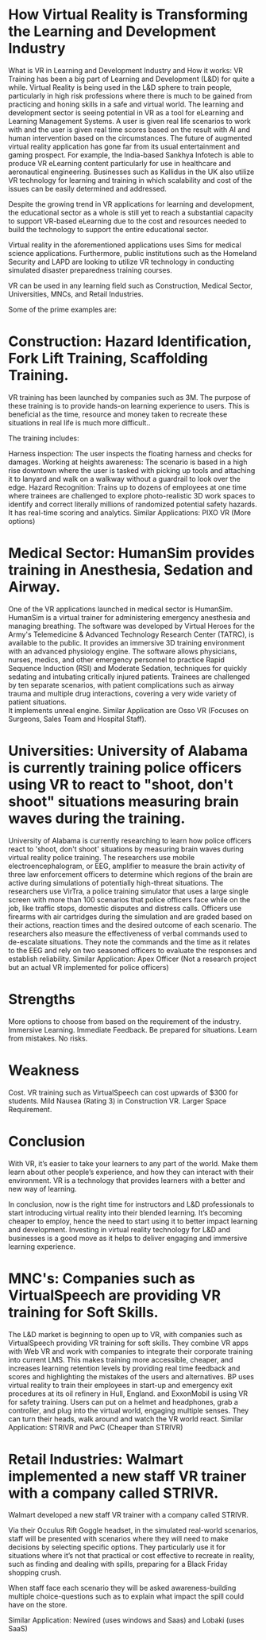 # How Virtual Reality is Transforming the Learning and Development Industry

What is VR in Learning and Development Industry and How it works: VR Training has been a big part of Learning and Development (L&D) for quite a while. Virtual Reality is being used in the L&D sphere to train people, particularly in high risk professions where there is much to be gained from practicing and honing skills in a safe and virtual world. The learning and development sector is seeing potential in VR as a tool for eLearning and Learning Management Systems. A user is given real life scenarios to work with and the user is given real time scores based on the result with AI and human intervention based on the circumstances. The future of augmented virtual reality application has gone far from its usual entertainment and gaming prospect. For example, the India-based Sankhya Infotech is able to produce VR eLearning content particularly for use in healthcare and aeronautical engineering. Businesses such as Kallidus in the UK also utilize VR technology for learning and training in which scalability and cost of the issues can be easily determined and addressed.

Despite the growing trend in VR applications for learning and development, the educational sector as a whole is still yet to reach a substantial capacity to support VR-based eLearning due to the cost and resources needed to build the technology to support the entire educational sector.

Virtual reality in the aforementioned applications uses Sims for medical science applications. Furthermore, public institutions such as the Homeland Security and LAPD are looking to utilize VR technology in conducting simulated disaster preparedness training courses.

VR can be used in any learning field such as Construction, Medical Sector, Universities, MNCs, and Retail Industries.

Some of the prime examples are:

# Construction: Hazard Identification, Fork Lift Training, Scaffolding Training.
VR training has been launched by companies such as 3M. The purpose of these training is to provide hands-on learning experience to users. This is beneficial as the time, resource and money taken to recreate these situations in real life is much more difficult..

The training includes:

Harness inspection: The user inspects the floating harness and checks for damages.
Working at heights awareness: The scenario is based in a high rise downtown where the user is tasked with picking up tools and attaching it to lanyard and walk on a walkway without a guardrail to look over the edge.
Hazard Recognition: Trains up to dozens of employees at one time where trainees are challenged to explore photo-realistic 3D work spaces to identify and correct literally millions of randomized potential safety hazards. It has real-time scoring and analytics.                                                                                                                                                                       Similar Applications: PIXO VR (More options)
 
# Medical Sector: HumanSim provides training in Anesthesia, Sedation and Airway.
One of the VR applications launched in medical sector is HumanSim. HumanSim is a virtual trainer for administering emergency anesthesia and managing breathing.
The software was developed by Virtual Heroes for the Army's Telemedicine & Advanced Technology Research Center (TATRC), is available to the public.
It provides an immersive 3D training environment with an advanced physiology engine. The software allows physicians, nurses, medics, and other emergency personnel to practice Rapid Sequence Induction (RSI) and Moderate Sedation, techniques for quickly sedating and intubating critically injured patients. Trainees are challenged by ten separate scenarios, with patient complications such as airway trauma and multiple drug interactions, covering a very wide variety of patient situations.  
It implements unreal engine. 
Similar Application are Osso VR (Focuses on Surgeons, Sales Team and Hospital Staff). 

# Universities: University of Alabama is currently training police officers using VR to react to "shoot, don't shoot" situations measuring brain waves during the training.

University of Alabama is currently researching  to learn how police officers react to 'shoot, don't shoot' situations by measuring brain waves during virtual reality police training.
 The researchers use mobile electroencephalogram, or EEG, amplifier to measure the brain activity of three law enforcement officers to determine which regions of the brain are active during simulations of potentially high-threat situations. The researchers use VirTra, a police training simulator that uses a large single screen with more than 100 scenarios that police officers face while on the job, like traffic stops, domestic disputes and distress calls. Officers use firearms with air cartridges during the simulation and are graded based on their actions, reaction times and the desired outcome of each scenario.
The researchers also measure the effectiveness of verbal commands used to de-escalate situations. They note the commands and the time as it relates to the EEG and rely on two seasoned officers to evaluate the responses and establish reliability.
Similar Application: Apex Officer (Not a research project but an actual VR implemented for police officers)

# Strengths 

More options to choose from based on the requirement of the industry. 
Immersive Learning. 
Immediate Feedback. 
Be prepared for situations. 
Learn from mistakes. 
No risks. 

# Weakness

Cost. VR training such as VirtualSpeech can cost upwards of $300 for students.
Mild Nausea (Rating 3) in Construction VR.
Larger Space Requirement. 

# Conclusion

With VR, it’s easier to take your learners to any part of the world. Make them learn about other people’s experience, and how they can interact with their environment. VR is a technology that provides learners with a better and new way of learning.

In conclusion, now is the right time for instructors and L&D professionals to start introducing virtual reality into their blended learning. It’s becoming cheaper to employ, hence the need to start using it to better impact learning and development. Investing in virtual reality technology for L&D and businesses is a good move as it helps to deliver engaging and immersive learning experience.

                                          
# MNC's: Companies such as VirtualSpeech are providing VR training for Soft Skills.

The L&D market is beginning to open up to VR, with companies such as VirtualSpeech providing VR training for soft skills. They combine VR apps with Web VR and work with companies to integrate their corporate training into current LMS.
This makes training more accessible, cheaper, and increases learning retention levels by providing real time feedback and scores and highlighting the mistakes of the users and alternatives.
BP uses virtual reality to train their employees in start-up and emergency exit procedures at its oil refinery in Hull, England. and ExxonMobil is using VR for safety training. Users can put on a helmet and headphones, grab a controller, and plug into the virtual world, engaging multiple senses. They can turn their heads, walk around and watch the VR world react.
Similar Application: STRIVR and PwC (Cheaper than STRIVR)

# Retail Industries: Walmart implemented a new staff VR trainer with a company called STRIVR.

Walmart developed a new staff VR trainer with a company called STRIVR.

Via their Occulus Rift Goggle headset, in the simulated real-world scenarios, staff will be presented with scenarios where they will need to make decisions by selecting specific options. They particularly use it for situations where it’s not that practical or cost effective to recreate in reality, such as finding and dealing with spills, preparing for a Black Friday shopping crush.

When staff face each scenario they will be asked awareness-building multiple choice-questions such as to explain what impact the spill could have on the store.

Similar Application: Newired (uses windows and Saas) and Lobaki (uses SaaS)
